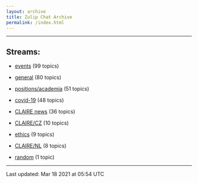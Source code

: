 ```yaml
---
layout: archive
title: Zulip Chat Archive
permalink: /index.html
---
```


---

## Streams:

* [events](stream/201207-events/index.html) (99 topics)

* [general](stream/201199-general/index.html) (80 topics)

* [positions/academia](stream/203258-positions/academia/index.html) (51 topics)

* [covid-19](stream/226112-covid-19/index.html) (48 topics)

* [CLAIRE news](stream/201957-CLAIRE-news/index.html) (36 topics)

* [CLAIRE/CZ](stream/203399-CLAIRE/CZ/index.html) (10 topics)

* [ethics](stream/228366-ethics/index.html) (9 topics)

* [CLAIRE/NL](stream/203255-CLAIRE/NL/index.html) (8 topics)

* [random](stream/202125-random/index.html) (1 topic)

<hr><p>Last updated: Mar 18 2021 at 05:54 UTC</p>